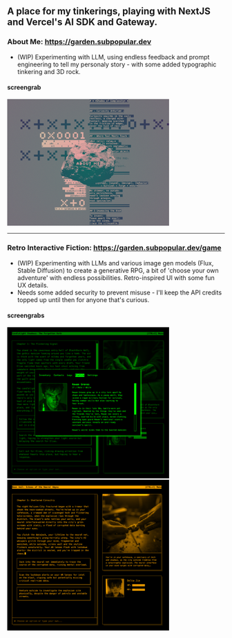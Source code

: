 ## A place for my tinkerings, playing with NextJS and Vercel's AI SDK and Gateway.

### About Me: https://garden.subpopular.dev
- (WIP) Experimenting with LLM, using endless feedback and prompt engineering to tell my personaly story - with some added typographic tinkering and 3D rock.

#### screengrab
<img src="public/rock-screencap.png" width="375" />

--- 

### Retro Interactive Fiction: https://garden.subpopular.dev/game
- (WIP) Experimenting with LLMs and various image gen models (Flux, Stable Diffusion) to create a generative RPG, a bit of 'choose your own adventure' with endless possibilities. Retro-inspired UI with some fun UX details.
- Needs some added security to prevent misuse - I'll keep the API credits topped up until then for anyone that's curious.

#### screengrabs
<img src="public/rpg-green.png" width="375"/><img src="public/rpg-orange.png" width="375"/>
